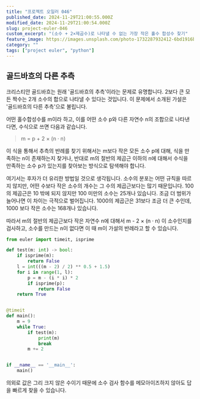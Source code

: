 ```yaml
---
title: "프로젝트 오일러 046"
published_date: 2024-11-29T21:00:55.000Z
modified_date: 2024-11-29T21:00:54.000Z
slug: project-euler-046
custom_excerpt: "(소수 + 2×제곱수)로 나타낼 수 없는 가장 작은 홀수 합성수 찾기"
feature_image: https://images.unsplash.com/photo-1732287932412-6bd1916b19cd?crop=entropy&cs=tinysrgb&fit=max&fm=jpg&ixid=M3wxMTc3M3wwfDF8YWxsfDE2fHx8fHx8fHwxNzMyNDU4ODIxfA&ixlib=rb-4.0.3&q=80&w=2000
category: ""
tags: ["project euler", "python"]
---
```


## 골드바흐의 다른 추측

크리스티안 골드바흐는 원래 '골드바흐의 추측'이라는 문제로 유명합니다. 2보다 큰 모든 짝수는 2개 소수의 합으로 나타낼 수 있다는
것입니다. 이 문제에서 소개된 가설은 '골드바흐의 다른 추측'으로 불립니다.

어떤 홀수합성수를 m이라 하고, 이를 어떤 소수 p와 다른 자연수 n의 조합으로 나타낸다면, 수식으로 쓰면 다음과 같습니다.

> m = p + 2 × (n · n)

이 식을 통해서 추측의 반례를 찾기 위해서는 m보다 작은 모든 소수 p에 대해, 식을 만족하는 n이 존재하는지 찾거나, 반대로 m의 절반의 제곱근 이하의 n에 대해서 수식을 만족하는 소수 p가 있는지를 찾아보는 방식으로 탐색해야 합니다. 

여기서는 후자가 더 유리한 방법일 것으로 생각됩니다. 소수의 분포는 어떤 규칙을 따르지 않지만, 어떤 수보다 작은 소수의 개수는 그 수의 제곱근보다는 많기 때문입니다. 100의 제곱근은 10 밖에 되지 않지만 100 미만의 소수는 25개나 있습니다. 조금 더 범위가 늘어나면 이 차이는 극적으로 벌어집니다. 1000의 제곱근은 31보다 조금 더 큰 수인데, 1000 보다 작은 소수는 168개나 있습니다. 

따라서 m의 절반의 제곱근보다 작은 자연수 n에 대해서 m - 2 × (n · n) 이 소수인지를 검사하고, 소수를 만드는 n이 없다면 이 때 m이 가설의 반례라고 할 수 있습니다. 


```python
from euler import timeit, isprime

def test(m: int) -> bool:
    if isprime(m):
        return False
    l = int(((m - 2) / 2) ** 0.5 + 1.5)
    for i in range(1, l):
        p = m - (i * i) * 2
        if isprime(p):
            return False
    return True


@timeit
def main():
    m = 9
    while True:
        if test(m):
            print(m)
            break
        m += 2


if __name__ == '__main__':
    main()
```

의외로 값은 그리 크지 않은 수이기 때문에 소수 검사 함수를 메모아이즈하지 않아도 답을 빠르게 찾을 수 있습니다. 

